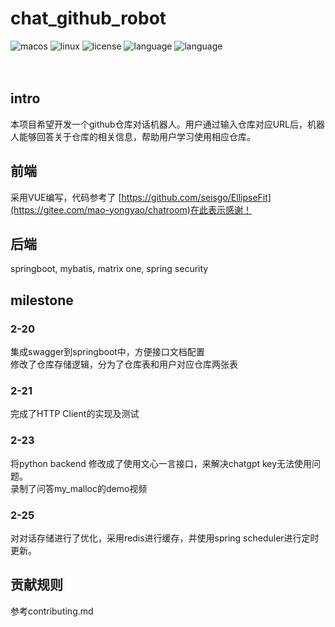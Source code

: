 # chat_github_robot

 <img src="https://img.shields.io/badge/platform-MacOS-white.svg" alt="macos"/> <img src="https://img.shields.io/badge/platform-Linux-9cf.svg" alt="linux"/> <img src="https://img.shields.io/badge/License-Apache%202.0-red.svg" alt="license"/> <img src="https://img.shields.io/badge/Language-Java-blue.svg" alt="language"/> <img src="https://img.shields.io/badge/Language-Python-green.svg" alt="language"/>
<br>
<br>
<br>
## intro
本项目希望开发一个github仓库对话机器人。用户通过输入仓库对应URL后，机器人能够回答关于仓库的相关信息，帮助用户学习使用相应仓库。

## 前端
采用VUE编写，代码参考了 [https://github.com/seisgo/EllipseFit](https://gitee.com/mao-yongyao/chatroom)在此表示感谢！

## 后端
springboot, mybatis, matrix one, spring security

## milestone
### 2-20
  集成swagger到springboot中，方便接口文档配置 <br>
  修改了仓库存储逻辑，分为了仓库表和用户对应仓库两张表
### 2-21
  完成了HTTP Client的实现及测试
### 2-23
  将python backend 修改成了使用文心一言接口，来解决chatgpt key无法使用问题。<br>
  录制了问答my_malloc的demo视频
### 2-25
  对对话存储进行了优化，采用redis进行缓存，并使用spring scheduler进行定时更新。<br>


## 贡献规则
参考contributing.md

